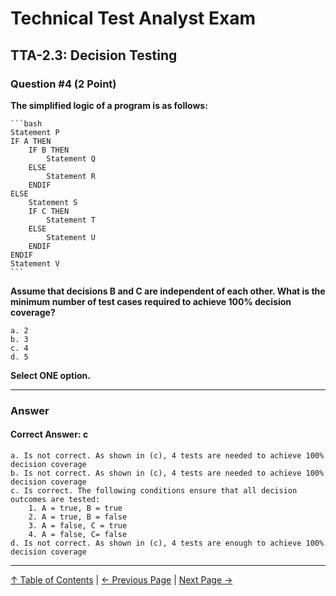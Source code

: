 # Technical Test Analyst Exam

## TTA-2.3: Decision Testing

### Question #4 (2 Point)

**The simplified logic of a program is as follows:**

    ```bash
    Statement P
    IF A THEN
        IF B THEN
            Statement Q
        ELSE
            Statement R
        ENDIF
    ELSE
        Statement S
        IF C THEN
            Statement T
        ELSE
            Statement U
        ENDIF
    ENDIF
    Statement V
    ```

**Assume that decisions B and C are independent of each other. What is the minimum number of test cases required to achieve 100% decision coverage?**

    a. 2
    b. 3
    c. 4
    d. 5

**Select ONE option.**

---

### Answer

#### Correct Answer: c

    a. Is not correct. As shown in (c), 4 tests are needed to achieve 100% decision coverage
    b. Is not correct. As shown in (c), 4 tests are needed to achieve 100% decision coverage
    c. Is correct. The following conditions ensure that all decision outcomes are tested:
        1. A = true, B = true
        2. A = true, B = false
        3. A = false, C = true
        4. A = false, C= false
    d. Is not correct. As shown in (c), 4 tests are enough to achieve 100% decision coverage

---

[↑ Table of Contents](../../README.md#table-of-contents) | [← Previous Page](question-3.md) | [Next Page →](question-5.md)
